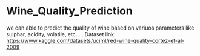 # Wine_Quality_Prediction
we can able to predict the quality of wine based on variuos parameters like sulphar, acidity, volatile, etc...         .
Dataset link: https://www.kaggle.com/datasets/uciml/red-wine-quality-cortez-et-al-2009 

